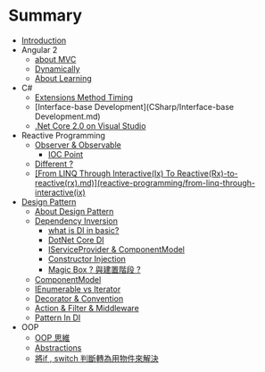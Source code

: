 # Summary

* [Introduction](README.md)
* Angular 2
  * [about MVC](Angular2/mvc.md)
  * [Dynamically](Angular2/dynamically.md)
  * [About Learning](Angular2/about-learning.md)
* C\#
  * [Extensions Method Timing](CSharp/ExtensionMethod/Timing.md)
  * [Interface-base Development](CSharp/Interface-base Development.md)
  * [.Net Core 2.0 on Visual Studio](CSharp/NetCore20/Net-Core-20-Preview-With-Visual-Studio.md)
* Reactive Programming
  * [Observer & Observable](reactive-programming/observer-and-observable.md)
    * [IOC Point](reactive-programming/observer-and-observable/ioc-point.md)
  * [Different ?](reactive-programming/different.md)
  * [\[From LINQ Through Interactive\(Ix\) To Reactive\(Rx\)-to-reactive\(rx\).md\)\]\(reactive-programming/from-linq-through-interactive\(ix\)](reactive-programming/from-linq-through-interactiveix-to-reactiverx-to-reactiverxmdreactive-programmingfrom-linq-through-interactiveix.md)
* [Design Pattern](design-pattern.md)
  * [About Design Pattern](design-pattern/about-design-pattern.md)
  * [Dependency Inversion](design-pattern/dependency-inversion/dependency-inversion.md)
    * [what is DI in basic?](design-pattern/dependency-inversion/dependency-inversion/what-is-di-in-basic.md)
    * [DotNet Core DI](design-pattern/dependency-inversion/dependency-inversion/dotnet-core-di.md)
    * [IServiceProvider & ComponentModel](design-pattern/dependency-inversion/dependency-inversion/iserviceprovider.md)
    * [Constructor Injection](design-pattern/dependency-inversion/dependency-inversion/constructor-injection.md)
    * [Magic Box ? 與建置階段 ?](design-pattern/dependency-inversion/dependency-inversion/magic-box.md)
  * [ComponentModel](design-pattern/componentmodel.md)
  * [IEnumerable vs Iterator](design-pattern/ienumerable-vs-iterator.md)
  * [Decorator & Convention](design-pattern/decorator-and-convention.md)
  * [Action & Filter & Middleware](design-pattern/action-and-filter-and-middleware.md)
  * [Pattern In DI ](design-pattern/pattern-in-di.md)
* OOP
  * [OOP 思維](OOP/oop.md)
  * [Abstractions](OOP/abstractions.md)
  * [將if , switch 判斷轉為用物件來解決](OOP/jiang-if-switch-pan-duan-zhuan-wei-yong-wu-jian-lai-jie-jue.md)


